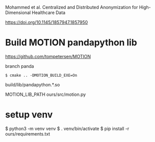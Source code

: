 

Mohammed et al. Centralized and Distributed Anonymization for High-Dimensional Healthcare Data

https://doi.org/10.1145/1857947.1857950

# Build MOTION pandapython lib

https://github.com/tompetersen/MOTION

branch panda

`$ cmake .. -DMOTION_BUILD_EXE=On`

build/lib/pandapython.*.so

MOTION_LIB_PATH ours/src/motion.py 

# setup venv

$ python3 -m venv venv
$ . venv/bin/activate
$ pip install -r ours/requirements.txt

